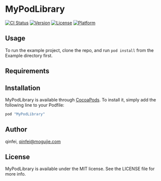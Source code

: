 # MyPodLibrary

[![CI Status](http://img.shields.io/travis/qinfei/MyPodLibrary.svg?style=flat)](https://travis-ci.org/qinfei/MyPodLibrary)
[![Version](https://img.shields.io/cocoapods/v/MyPodLibrary.svg?style=flat)](http://cocoapods.org/pods/MyPodLibrary)
[![License](https://img.shields.io/cocoapods/l/MyPodLibrary.svg?style=flat)](http://cocoapods.org/pods/MyPodLibrary)
[![Platform](https://img.shields.io/cocoapods/p/MyPodLibrary.svg?style=flat)](http://cocoapods.org/pods/MyPodLibrary)

## Usage

To run the example project, clone the repo, and run `pod install` from the Example directory first.

## Requirements

## Installation

MyPodLibrary is available through [CocoaPods](http://cocoapods.org). To install
it, simply add the following line to your Podfile:

```ruby
pod "MyPodLibrary"
```

## Author

qinfei, qinfei@mogujie.com

## License

MyPodLibrary is available under the MIT license. See the LICENSE file for more info.
